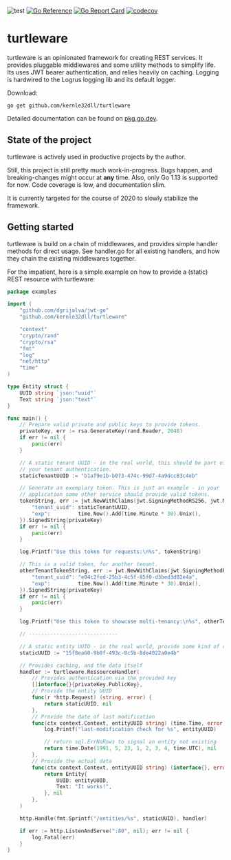 ![test](https://github.com/kernle32dll/turtleware/workflows/test/badge.svg)
[![Go Reference](https://pkg.go.dev/badge/github.com/kernle32dll/turtleware.svg)](https://pkg.go.dev/github.com/kernle32dll/turtleware)
[![Go Report Card](https://goreportcard.com/badge/github.com/kernle32dll/turtleware)](https://goreportcard.com/report/github.com/kernle32dll/turtleware)
[![codecov](https://codecov.io/gh/kernle32dll/turtleware/branch/master/graph/badge.svg)](https://codecov.io/gh/kernle32dll/turtleware)

# turtleware

turtleware is an opinionated framework for creating REST services. It provides pluggable middlewares and some utility methods
to simplify life. Its uses JWT bearer authentication, and relies heavily on caching. Logging is hardwired to the Logrus
logging lib and its default logger.

Download:

```
go get github.com/kernle32dll/turtleware
```

Detailed documentation can be found on [pkg.go.dev](https://pkg.go.dev/github.com/kernle32dll/turtleware).

## State of the project

turtleware is actively used in productive projects by the author.

Still, this project is still pretty much work-in-progress. Bugs happen, and breaking-changes might occur at **any** time.
Also, only Go 1.13 is supported for now. Code coverage is low, and documentation slim.

It is currently targeted for the course of 2020 to slowly stabilize the framework.

## Getting started

turtleware is build on a chain of middlewares, and provides simple handler methods for direct usage.
See handler.go for all existing handlers, and how they chain the existing middlewares together.

For the impatient, here is a simple example on how to provide a (static) REST resource with turtleware:


```go
package examples

import (
	"github.com/dgrijalva/jwt-go"
	"github.com/kernle32dll/turtleware"

	"context"
	"crypto/rand"
	"crypto/rsa"
	"fmt"
	"log"
	"net/http"
	"time"
)

type Entity struct {
	UUID string `json:"uuid"`
	Text string `json:"text"`
}

func main() {
	// Prepare valid private and public keys to provide tokens.
	privateKey, err := rsa.GenerateKey(rand.Reader, 2048)
	if err != nil {
		panic(err)
	}

	// A static tenant UUID - in the real world, this should be part of
	// your tenant authentication.
	staticTenantUUID := "b1af9e1b-b073-474c-99d7-4a9dcc83c4eb"

	// Generate an exemplary token. This is just an example - in your
	// application some other service should provide valid tokens.
	tokenString, err := jwt.NewWithClaims(jwt.SigningMethodRS256, jwt.MapClaims{
		"tenant_uuid": staticTenantUUID,
		"exp":         time.Now().Add(time.Minute * 30).Unix(),
	}).SignedString(privateKey)
	if err != nil {
		panic(err)
	}

	log.Printf("Use this token for requests:\n%s", tokenString)

	// This is a valid token, for another tenant.
	otherTenantTokenString, err := jwt.NewWithClaims(jwt.SigningMethodRS256, jwt.MapClaims{
		"tenant_uuid": "e04c2fed-25b3-4c5f-85f0-d3bed3d02e4a",
		"exp":         time.Now().Add(time.Minute * 30).Unix(),
	}).SignedString(privateKey)
	if err != nil {
		panic(err)
	}

	log.Printf("Use this token to showcase multi-tenancy:\n%s", otherTenantTokenString)

	// -----------------------------

	// A static entity UUID - in the real world, provide some kind of routing
	staticUUID := "15f8ea60-9b0f-493c-8c5b-8de4022a0e4b"

	// Provides caching, and the data itself
	handler := turtleware.RessourceHandler(
		// Provides authentication via the provided key
		[]interface{}{privateKey.PublicKey},
		// Provide the entity UUID
		func(r *http.Request) (string, error) {
			return staticUUID, nil
		},
		// Provide the date of last modification
		func(ctx context.Context, entityUUID string) (time.Time, error) {
			log.Printf("last-modification check for %s", entityUUID)

			// return sql.ErrNoRows to signal an entity not existing
			return time.Date(1991, 5, 23, 1, 2, 3, 4, time.UTC), nil
		},
		// Provide the actual data
		func(ctx context.Context, entityUUID string) (interface{}, error) {
			return Entity{
				UUID: entityUUID,
				Text: "It works!",
			}, nil
		},
	)

	http.Handle(fmt.Sprintf("/entities/%s", staticUUID), handler)

	if err := http.ListenAndServe(":80", nil); err != nil {
		log.Fatal(err)
	}
}
```